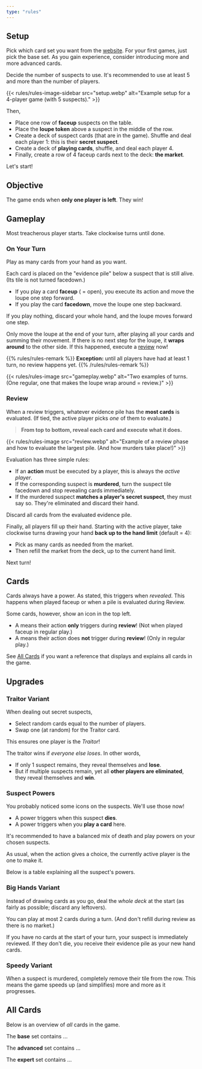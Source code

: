 ```yaml
---
type: "rules"
---
```


## Setup

Pick which card set you want from the [website](https://pandaqi.com/hasty-accusations/). For your first games, just pick the base set. As you gain experience, consider introducing more and more advanced cards.

Decide the number of suspects to use. It's recommended to use at least 5 and more than the number of players.

{{< rules/rules-image-sidebar src="setup.webp" alt="Example setup for a 4-player game (with 5 suspects)." >}}

Then,
* Place one row of **faceup** suspects on the table.
* Place the **loupe token** above a suspect in the middle of the row.
* Create a deck of suspect cards (that are in the game). Shuffle and deal each player 1: this is their **secret suspect**.
* Create a deck of **playing cards**, shuffle, and deal each player 4.
* Finally, create a row of 4 faceup cards next to the deck: **the market**.

Let's start!



## Objective

The game ends when **only one player is left**. They win!


## Gameplay

Most treacherous player starts. Take clockwise turns until done.

### On Your Turn

Play as many cards from your hand as you want.

Each card is placed on the "evidence pile" below a suspect that is still alive. (Its tile is not turned facedown.)

* If you play a card **faceup** ( = open), you execute its action and move the loupe one step forward.
* If you play the card **facedown**, move the loupe one step backward.

If you play nothing, discard your whole hand, and the loupe moves forward one step.

Only move the loupe at the end of your turn, after playing all your cards and summing their movement. If there is no next step for the loupe, it **wraps around** to the other side. If this happened, execute a [review](#review) now!

{{% rules/rules-remark %}}
**Exception:** until all players have had at least 1 turn, no review happens yet.
{{% /rules/rules-remark %}}

{{< rules/rules-image src="gameplay.webp" alt="Two examples of turns. (One regular, one that makes the loupe wrap around = review.)" >}}


### Review

When a review triggers, whatever evidence pile has the **most cards** is evaluated. (If tied, the active player picks _one_ of them to evaluate.)

> **From top to bottom, reveal each card and execute what it does.** 

{{< rules/rules-image src="review.webp" alt="Example of a review phase and how to evaluate the largest pile. (And how murders take place!)" >}}

Evaluation has three simple rules:
* If an **action** must be executed by a player, this is always the _active player_.
* If the corresponding suspect is **murdered**, turn the suspect tile facedown and stop revealing cards immediately.
* If the murdered suspect **matches a player's secret suspect**, they must say so. They're eliminated and discard their hand.

Discard all cards from the evaluated evidence pile.

Finally, all players fill up their hand. Starting with the active player, take clockwise turns drawing your hand **back up to the hand limit** (default = 4):
* Pick as many cards as needed from the market.
* Then refill the market from the deck, up to the current hand limit.

Next turn!


## Cards

Cards always have a power. As stated, this triggers when _revealed_. This happens when played faceup or when a pile is evaluated during Review.

Some cards, however, show an icon in the top left.

* A <span class="inline-icon inline-icon-only-review"></span> means their action **only** triggers during **review**! (Not when played faceup in regular play.)
* A <span class="inline-icon inline-icon-only-play"></span> means their action does **not** trigger during **review**! (Only in regular play.)

See [All Cards](#cards_reference) if you want a reference that displays and explains all cards in the game.



## Upgrades

### Traitor Variant

When dealing out secret suspects, 
* Select random cards equal to the number of players.
* Swap one (at random) for the Traitor card.

This ensures one player is the _Traitor_!

The traitor wins if _everyone else loses_. In other words, 
* If only 1 suspect remains, they reveal themselves and **lose**.
* But if multiple suspects remain, yet all **other players are eliminated**, they reveal themselves and **win**.

### Suspect Powers

You probably noticed some icons on the suspects. We'll use those now!

* A <span class="inline-icon inline-icon-power-skull"></span> power triggers when this suspect **dies**.
* A <span class="inline-icon inline-icon-power-card"></span> power triggers when you **play a card** here.

It's recommended to have a balanced mix of death and play powers on your chosen suspects.

As usual, when the action gives a choice, the currently active player is the one to make it.

Below is a table explaining all the suspect's powers.

<div data-table="powers"></div>


### Big Hands Variant

Instead of drawing cards as you go, deal the _whole deck_ at the start (as fairly as possible; discard any leftovers). 

You can play at most 2 cards during a turn. (And don't refill during review as there is no market.)

If you have no cards at the start of your turn, your suspect is immediately reviewed. If they don't die, you receive their evidence pile as your new hand cards.


### Speedy Variant

When a suspect is murdered, completely remove their tile from the row. This means the game speeds up (and simplifies) more and more as it progresses.


## All Cards

Below is an overview of _all_ cards in the game.

The **base** set contains ...

<div data-table="base"></div>

The **advanced** set contains ...

<div data-table="advanced"></div>

The **expert** set contains ...

<div data-table="expert"></div>


